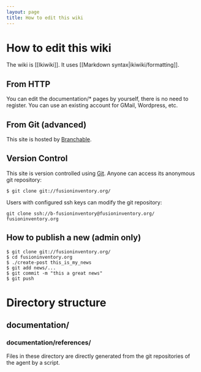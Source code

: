 ```yaml
---
layout: page
title: How to edit this wiki
---
```


# How to edit this wiki

The wiki is [[Ikiwiki]]. It uses [[Markdown syntax|ikiwiki/formatting]].

## From HTTP

You can edit the documentation/* pages by yourself, there is no need to register.
You can use an existing account for GMail, Wordpress, etc.

## From Git (advanced)

This site is hosted by [Branchable](http://www.branchable.com).

## Version Control

This site is version controlled using [Git](http://git-scm.com/). Anyone can access its anonymous git repository:

    $ git clone git://fusioninventory.org/

Users with configured ssh keys can modify the git repository:

    git clone ssh://b-fusioninventory@fusioninventory.org/ fusioninventory.org

## How to publish a new (admin only)

    $ git clone git://fusioninventory.org/
    $ cd fusioninventory.org
    $ ./create-post this_is_my_news
    $ git add news/...
    $ git commit -m "this a great news"
    $ git push

# Directory structure

## documentation/

### documentation/references/

Files in these directory are directly generated from the git repositories of the agent by a script.
